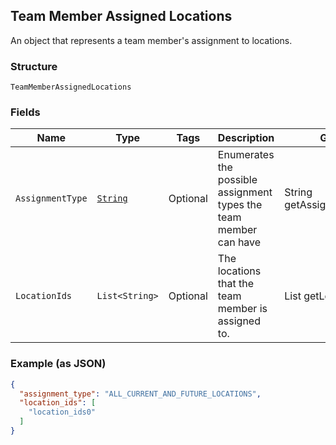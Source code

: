 ## Team Member Assigned Locations

An object that represents a team member's assignment to locations.

### Structure

`TeamMemberAssignedLocations`

### Fields

| Name | Type | Tags | Description | Getter |
|  --- | --- | --- | --- | --- |
| `AssignmentType` | [`String`](/doc/models/team-member-assigned-locations-assignment-type.md) | Optional | Enumerates the possible assignment types the team member can have | String getAssignmentType() |
| `LocationIds` | `List<String>` | Optional | The locations that the team member is assigned to. | List<String> getLocationIds() |

### Example (as JSON)

```json
{
  "assignment_type": "ALL_CURRENT_AND_FUTURE_LOCATIONS",
  "location_ids": [
    "location_ids0"
  ]
}
```

